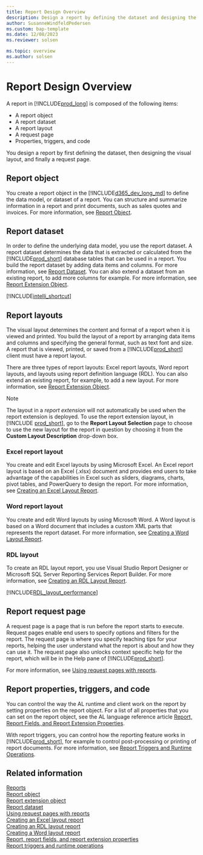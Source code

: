 ```yaml
---
title: Report Design Overview
description: Design a report by defining the dataset and designing the layout. Report object is composed of dataset, layout, request page, properties, triggers and code.
author: SusanneWindfeldPedersen
ms.custom: bap-template
ms.date: 12/08/2023
ms.reviewer: solsen

ms.topic: overview
ms.author: solsen
---
```


# Report Design Overview

A report in [!INCLUDE[prod_long](includes/prod_long.md)] is composed of the following items:  

- A report object
- A report dataset
- A report layout
- A request page
- Properties, triggers, and code 

You design a report by first defining the dataset, then designing the visual layout, and finally a request page.

## Report object  

You create a report object in the [!INCLUDE[d365_dev_long_md](includes/d365_dev_long_md.md)] to define the data model, or dataset of a report. You can structure and summarize information in a report and print documents, such as sales quotes and invoices. For more information, see [Report Object](devenv-report-object.md).  

## Report dataset

In order to define the underlying data model, you use the report dataset. A report dataset determines the data that is extracted or calculated from the [!INCLUDE[prod_short](includes/prod_short.md)] database tables that can be used in a report. You build the report dataset by adding data items and columns. For more information, see [Report Dataset](devenv-report-dataset.md). You can also extend a dataset from an existing report, to add more columns for example. For more information, see [Report Extension Object](devenv-report-ext-object.md).

[!INCLUDE[intelli_shortcut](includes/query_as_a_report_datasource.md)]

## Report layouts  

The visual layout determines the content and format of a report when it is viewed and printed. You build the layout of a report by arranging data items and columns and specifying the general format, such as text font and size. A report that is viewed, printed, or saved from a [!INCLUDE[prod_short](includes/prod_short.md)] client must have a report layout. 

There are three types of report layouts: Excel report layouts, Word report layouts, and layouts using report definition language (RDL). You can also extend an existing report, for example, to add a new layout. For more information, see [Report Extension Object](devenv-report-ext-object.md).

> [!NOTE]  
> The layout in a *report extension* will not automatically be used when the report extension is deployed. To use the report extension layout, in [!INCLUDE [prod_short](includes/prod_short.md)], go to the **Report Layout Selection** page to choose to use the new layout for the report in question by choosing it from the **Custom Layout Description** drop-down box.

### Excel report layout

You create and edit Excel layouts by using Microsoft Excel. An Excel report layout is based on an Excel (.xlsx) document and provides end users to take advantage of the capabilities in Excel such as sliders, diagrams, charts, pivot tables, and PowerQuery to design the report. For more information, see [Creating an Excel Layout Report](devenv-howto-excel-report-layout.md).

### Word report layout

You create and edit Word layouts by using Microsoft Word. A Word layout is based on a Word document that includes a custom XML parts that represents the report dataset. For more information, see [Creating a Word Layout Report](devenv-howto-report-layout.md).  

### RDL layout 

To create an RDL layout report, you use Visual Studio Report Designer or Microsoft SQL Server Reporting Services Report Builder. For more information, see [Creating an RDL Layout Report](devenv-howto-rdl-report-layout.md).

[!INCLUDE[RDL_layout_performance](includes/include-rdl-performance.md)]

## Report request page
A request page is a page that is run before the report starts to execute. Request pages enable end users to specify options and filters for the report. The request page is where you specify teaching tips for your reports, helping the user understand what the report is about and how they can use it. The request page also unlocks context specific help for the report, which will be in the Help pane of [!INCLUDE[prod_short](includes/prod_short.md)].

For more information, see [Using request pages with reports](devenv-request-pages-for-reports.md).


## Report properties, triggers, and code 
You can control the way the AL runtime and client work on the report by setting properties on the report object. For a list of all properties that you can set on the report object, see the AL language reference article [Report, Report Fields, and Report Extension Properties](properties/devenv-report-property-overview.md).

With report triggers, you can control how the reporting feature works in [!INCLUDE[prod_short](includes/prod_short.md)], for example to control post-processing or printing of report documents. For more information, see [Report Triggers and Runtime Operations](devenv-report-triggers.md).


## Related information  

[Reports](devenv-reports.md)  
[Report object](devenv-report-object.md)  
[Report extension object](devenv-report-ext-object.md)  
[Report dataset](devenv-report-dataset.md)   
[Using request pages with reports](devenv-request-pages-for-reports.md)  
[Creating an Excel layout report](devenv-howto-excel-report-layout.md)   
[Creating an RDL layout report](devenv-howto-rdl-report-layout.md)  
[Creating a Word layout report](devenv-howto-report-layout.md)   
[Report, report fields, and report extension properties](properties/devenv-report-property-overview.md)   
[Report triggers and runtime operations](devenv-report-triggers.md)  
